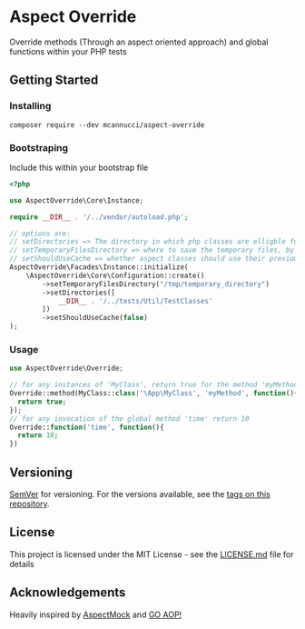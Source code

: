 # Aspect Override

Override methods (Through an aspect oriented approach) and global functions within your PHP tests

## Getting Started

### Installing

```
composer require --dev mcannucci/aspect-override
```

### Bootstraping
Include this within your bootstrap file
```php
<?php

use AspectOverride\Core\Instance;

require __DIR__ . '/../vendor/autoload.php';

// options are:
// setDirectories => The directory in which php classes are elligble for monkey patching/interception
// setTemporaryFilesDirectory => where to save the temporary files, by default it is /tmp/aspect-override
// setShouldUseCache => whether aspect classes should use their previously creating files if there are no changes
AspectOverride\Facades\Instance::initialize(
    \AspectOverride\Core\Configuration::create()
        ->setTemporaryFilesDirectory("/tmp/temporary_directory")
        ->setDirectories([
            __DIR__ . '/../tests/Util/TestClasses'
        ])
        ->setShouldUseCache(false)
);
```

### Usage
```php
use AspectOverride\Override;

// for any instances of 'MyClass', return true for the method 'myMethod'
Override::method(MyClass::class|'\App\MyClass', 'myMethod', function(){
  return true;
});
// for any invocation of the global method 'time' return 10
Override::function('time', function(){
  return 10;
})
```

## Versioning

[SemVer](http://semver.org/) for versioning. For the versions available, see the [tags on this repository](https://github.com/your/project/tags). 

## License

This project is licensed under the MIT License - see the [LICENSE.md](LICENSE.md) file for details

## Acknowledgements

Heavily inspired by [AspectMock](https://github.com/Codeception/AspectMock) and [GO AOP!](https://github.com/goaop/framework)
